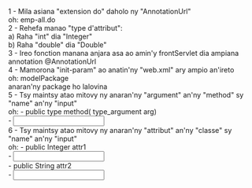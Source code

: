1 - Mila asiana "extension do" daholo ny "AnnotationUrl"<br>
    oh: emp-all.do<br>
2 - Rehefa manao "type d'attribut":<br>
    a) Raha "int" dia "Integer"<br>
    b) Raha "double" dia "Double"<br>
3 - Ireo fonction manana anjara asa ao amin'y frontServlet dia ampiana annotation @AnnotationUrl<br>
4 - Mamorona "init-param" ao anatin'ny "web.xml" ary ampio an'ireto<br>
    oh: <param-name>modelPackage</param-name><br>
        <param-value>anaran'ny package ho lalovina</param-value><br>
5 - Tsy maintsy atao mitovy ny anaran'ny "argument" an'ny "method" sy "name" an'ny "input"<br>
    oh: - public type method( type_argument arg)<br>
        - <input type="text" name="arg"><br>
6 - Tsy maintsy atao mitovy ny anaran'ny "attribut" an'ny "classe" sy "name" an'ny "input"<br>
    oh: - public Integer attr1<br>
        - <input type="number" name="attr1"><br>
        - public String attr2<br>
        - <input type="text" name="attr2"><br>